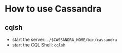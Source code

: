 How to use Cassandra
====================

cqlsh
-----

- start the server: ```./$CASSANDRA_HOME/bin/cassandra```
- start the CQL Shell: ```cqlsh```